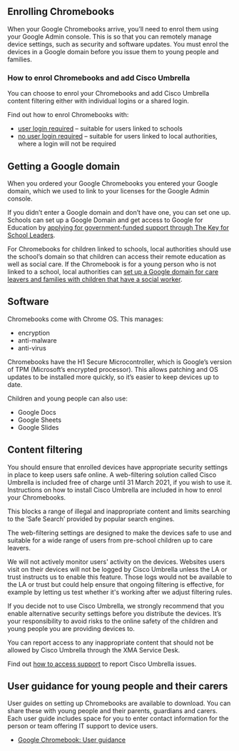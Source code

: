 ## Enrolling Chromebooks

When your Google Chromebooks arrive, you’ll need to enrol them using your Google Admin console. This is so that you can remotely manage device settings, such as security and software updates. You must enrol the devices in a Google domain before you issue them to young people and families.  

### How to enrol Chromebooks and add Cisco Umbrella

You can choose to enrol your Chromebooks and add Cisco Umbrella content filtering either with individual logins or a shared login.

Find out how to enrol Chromebooks with:

* [user login required](https://www.computacenter.com/uk/supporting-remote-education-and-social-care/preparing-chromebooks/enrol-user-logins) – suitable for users linked to schools
* [no user login required](https://www.computacenter.com/uk/supporting-remote-education-and-social-care/preparing-chromebooks/enrol-no-user-logins) – suitable for users linked to local authorities, where a login will not be required

## Getting a Google domain

When you ordered your Google Chromebooks you entered your Google domain, which we used to link to your licenses for the Google Admin console.

If you didn’t enter a Google domain and don’t have one, you can set one up. Schools can set up a Google Domain and get access to Google for Education by [applying for government-funded support through The Key for School Leaders](https://schoolleaders.thekeysupport.com/covid-19/deliver-remote-learning/make-tech-work-you/access-support-set-digital-education-platform/).

For Chromebooks for children linked to schools, local authorities should use the school’s domain so that children can access their remote education as well as social care. If the Chromebook is for a young person who is not linked to a school, local authorities can [set up a Google domain for care leavers and families with children that have a social worker](https://www.computacenter.com/uk/supporting-remote-education-and-social-care/google-domain-for-care-leavers-children-with-social-worker).

## Software

Chromebooks come with Chrome OS. This manages:

* encryption
* anti-malware
* anti-virus

Chromebooks have the H1 Secure Microcontroller, which is Google’s version of TPM (Microsoft’s encrypted processor). This allows patching and OS updates to be installed more quickly, so it’s easier to keep devices up to date.

Children and young people can also use:

* Google Docs
* Google Sheets
* Google Slides

## Content filtering

You should ensure that enrolled devices have appropriate security settings in place to keep users safe online. A web-filtering solution called Cisco Umbrella is included free of charge until 31 March 2021, if you wish to use it. Instructions on how to install Cisco Umbrella are included in how to enrol your Chromebooks.

This blocks a range of illegal and inappropriate content and limits searching to the ‘Safe Search’ provided by popular search engines.

The web-filtering settings are designed to make the devices safe to use and suitable for a wide range of users from pre-school children up to care leavers.

We will not actively monitor users' activity on the devices. Websites users visit on their devices will not be logged by Cisco Umbrella unless the LA or trust instructs us to enable this feature. Those logs would not be available to the LA or trust but could help ensure that ongoing filtering is effective, for example by letting us test whether it's working after we adjust filtering rules.

If you decide not to use Cisco Umbrella, we strongly recommend that you enable alternative security settings before you distribute the devices. It’s your responsibility to avoid risks to the online safety of the children and young people you are providing devices to.

You can report access to any inappropriate content that should not be allowed by Cisco Umbrella through the XMA Service Desk.  

Find out [how to access support](/devices/support-and-maintenance) to report Cisco Umbrella issues.

## User guidance for young people and their carers

User guides on setting up Chromebooks are available to download. You can share these with young people and their parents, guardians and carers. Each user guide includes space for you to enter contact information for the person or team offering IT support to device users.

* [Google Chromebook: User guidance](https://www.computacenter.com/uk/supporting-remote-education-and-social-care/user-guidance)

